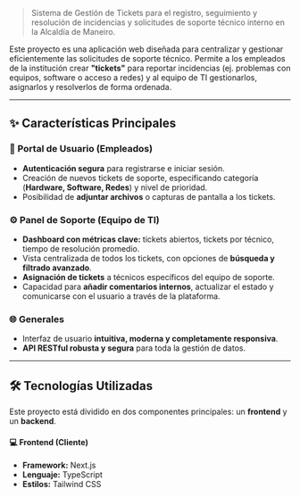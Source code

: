 > Sistema de Gestión de Tickets para el registro, seguimiento y resolución de incidencias y solicitudes de soporte técnico interno en la Alcaldía de Maneiro.

Este proyecto es una aplicación web diseñada para centralizar y gestionar eficientemente las solicitudes de soporte técnico. Permite a los empleados de la institución crear **"tickets"** para reportar incidencias (ej. problemas con equipos, software o acceso a redes) y al equipo de TI gestionarlos, asignarlos y resolverlos de forma ordenada.

---

## ✨ Características Principales

### 👤 Portal de Usuario (Empleados)
* **Autenticación segura** para registrarse e iniciar sesión.
* Creación de nuevos tickets de soporte, especificando categoría (**Hardware, Software, Redes**) y nivel de prioridad.
* Posibilidad de **adjuntar archivos** o capturas de pantalla a los tickets.

### ⚙️ Panel de Soporte (Equipo de TI)
* **Dashboard con métricas clave:** tickets abiertos, tickets por técnico, tiempo de resolución promedio.
* Vista centralizada de todos los tickets, con opciones de **búsqueda y filtrado avanzado**.
* **Asignación de tickets** a técnicos específicos del equipo de soporte.
* Capacidad para **añadir comentarios internos**, actualizar el estado y comunicarse con el usuario a través de la plataforma.

### 🌐 Generales
* Interfaz de usuario **intuitiva, moderna y completamente responsiva**.
* **API RESTful robusta y segura** para toda la gestión de datos.

---

## 🛠️ Tecnologías Utilizadas

Este proyecto está dividido en dos componentes principales: un **frontend** y un **backend**.

#### 💻 Frontend (Cliente)
* **Framework:** Next.js
* **Lenguaje:** TypeScript
* **Estilos:** Tailwind CSS
